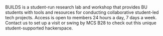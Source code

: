 BUILDS is a student-run research lab and workshop that provides BU students with tools and resources for conducting collaborative student-led tech projects. Access is open to members 24 hours a day, 7 days a week. Contact us to set up a visit or swing by MCS B28 to check out this unique student-supported hackerspace.
